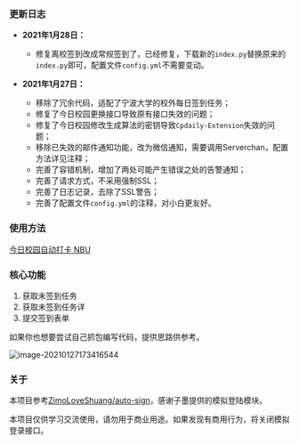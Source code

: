 ### 更新日志

- **2021年1月28日：**
  - 修复离校签到改成常规签到了，已经修复，下载新的`index.py`替换原来的`index.py`即可，配置文件`config.yml`不需要变动。

- **2021年1月27日：**
  - 移除了冗余代码，适配了宁波大学的校外每日签到任务；
  - 修复了今日校园更换接口导致原有接口失效的问题；
  - 修复了今日校园修改生成算法的密钥导致`Cpdaily-Extension`失效的问题；
  - 移除已失效的邮件通知功能，改为微信通知，需要调用Serverchan，配置方法详见注释；
  - 完善了容错机制，增加了两处可能产生错误之处的告警通知；
  - 完善了请求方式，不采用强制SSL；
  - 完善了日志记录，去除了SSL警告；
  - 完善了配置文件`config.yml`的注释，对小白更友好。

### 使用方法

[今日校园自动打卡 NBU](https://pwner.cn/posts/7fdc2e69.html)

### 核心功能

1. 获取未签到任务
2. 获取未签到任务详
3. 提交签到表单

如果你也想要尝试自己抓包编写代码，提供思路供参考。

![image-20210127173416544](https://img.xiehestudio.com/pic_go/20210127173416.png)

### 关于

本项目参考[ZimoLoveShuang/auto-sign](https://github.com/ZimoLoveShuang/auto-sign)，感谢子墨提供的模拟登陆模块。

本项目仅供学习交流使用，请勿用于商业用途。如果发现有商用行为，将关闭模拟登录接口。

